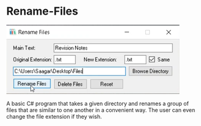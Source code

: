 # Rename-Files

<img src="./Rename_Files/src/images/Rename.png" />

A basic C# program that takes a given directory and renames a group of files that are similar to one another in a convenient way. The user can even change the file extension if they wish.